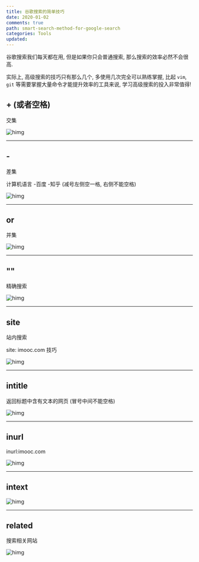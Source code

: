 ```yaml
---
title: 谷歌搜索的简单技巧
date: 2020-01-02
comments: true
path: smart-search-method-for-google-search
categories: Tools
updated:
---
```


谷歌搜索我们每天都在用, 但是如果你只会普通搜索, 那么搜索的效率必然不会很高.

实际上, 高级搜索的技巧只有那么几个, 多使用几次完全可以熟练掌握, 比起 `vim`, `git` 等需要掌握大量命令才能提升效率的工具来说, 学习高级搜索的投入非常值得!

<!-- more -->

## + (或者空格)

交集

![himg](https://a.hanleylee.com/HKMS/2019-12-27-150004.jpg?x-oss-process=style/WaMa)

---

## -

差集

计算机语言 -百度 -知乎       (减号左侧空一格, 右侧不能空格)

![himg](https://a.hanleylee.com/HKMS/2019-12-27-145958.jpg?x-oss-process=style/WaMa)

---

## or

并集

![himg](https://a.hanleylee.com/HKMS/2019-12-27-150002.jpg?x-oss-process=style/WaMa)

---

## ""

精确搜索

![himg](https://a.hanleylee.com/HKMS/2019-12-27-145957.jpg?x-oss-process=style/WaMa)

---

## site

站内搜索

site: imooc.com 技巧

![himg](https://a.hanleylee.com/HKMS/2019-12-27-150000.jpg?x-oss-process=style/WaMa)

---

## intitle

返回标题中含有文本的网页   (冒号中间不能空格)

![himg](https://a.hanleylee.com/HKMS/2019-12-27-145959.jpg?x-oss-process=style/WaMa)

---

## inurl

inurl:imooc.com

![himg](https://a.hanleylee.com/HKMS/2019-12-27-145960.jpg?x-oss-process=style/WaMa)

---

## intext

![himg](https://a.hanleylee.com/HKMS/2019-12-27-150003.jpg?x-oss-process=style/WaMa)

---

## related

搜索相关网站

![himg](https://a.hanleylee.com/HKMS/2019-12-27-150001.jpg?x-oss-process=style/WaMa)
